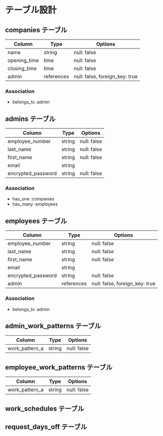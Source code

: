 # テーブル設計

## companies テーブル

| Column       | Type       | Options                        |
| ------------ | ---------- | ------------------------------ |
| name         | string     | null: false                    |
| opening_time | time       | null: false                    |
| closing_time | time       | null: false                    |
| admin        | references | null: false, foreign_key: true |

### Association

- belongs_to :admin

## admins テーブル

| Column             | Type   | Options     |
| ------------------ | ------ | ----------- |
| employee_number    | string | null: false |
| last_name          | string | null: false |
| first_name         | string | null: false |
| email              | string |             |
| encrypted_password | string | null: false |

### Association

- has_one  :companies
- has_many :employees

## employees テーブル

| Column             | Type       | Options                        |
| ------------------ | ---------- | ------------------------------ |
| employee_number    | string     | null: false                    |
| last_name          | string     | null: false                    |
| first_name         | string     | null: false                    |
| email              | string     |                                |
| encrypted_password | string     | null: false                    |
| admin              | references | null: false, foreign_key: true |

### Association

- belongs_to :admin

## admin_work_patterns テーブル

| Column         | Type   | Options     |
| -------------- | ------ | ----------- |
| work_pattern_a | string | null: false |

## employee_work_patterns テーブル

| Column         | Type   | Options     |
| -------------- | ------ | ----------- |
| work_pattern_a | string | null: false |

## work_schedules テーブル

## request_days_off テーブル